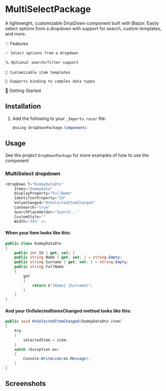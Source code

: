 # MultiSelectPackage

A lightweight, customizable DropDown component built with Blazor. Easily select options from a dropdown with support for search, custom templates, and more.

✨ Features

    ✅ Select options from a dropdown

    🔍 Optional search/filter support

    🎨 Customizable item templates

    🧩 Supports binding to complex data types


🚀 Getting Started
## Installation
1. Add the following to your `_Imports.razor` file:
    ```csharp
    @using DropDownPackage.Components
    ```
## Usage
See the project `DropDownPackage` for more examples of how to use the component

### MultiSelect dropdown
```csharp
<DropDown T="DummyDataDto"
	Items="DummyData"
	DisplayProperty="FullName"
	IdentifierProperty="Id"
	ValueChanged="OnSelectedItemChanged"
	CanSearch="true"
	SearchPlaceHolder="Search..."
	CustomStyle=""
	Width="35%" />
```

#### When your Item looks like this:
```csharp
public class DummyDataDto
{
	public int Id { get; set; }
	public string Name { get; set; } = string.Empty;
	public string Surname { get; set; } = string.Empty;
	public string FullName
	{
		get
		{
			return $"{Name} {Surname}";
		}
	}
}
```

#### And your OnSelectedItemsChanged method looks like this:

```csharp
public void OnSelectedItemChanged(DummyDataDto item)
{
	try
	{
		selectedItem = item;
	}
	catch (Exception ex)
	{
		Console.WriteLine(ex.Message);
	}
}
```
## Screenshots
